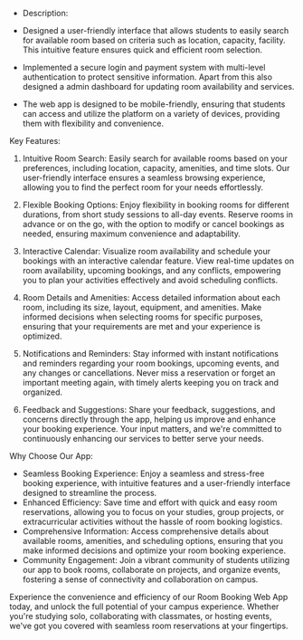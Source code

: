 - Description:

- Designed a user-friendly interface that allows students to easily search for available room based on criteria such as location, capacity, facility. This intuitive feature ensures quick and efficient room selection.
  
- Implemented a secure login and payment system with multi-level authentication to protect sensitive information. Apart from this also designed a admin dashboard for updating room availability and services.

- The web app is designed to be mobile-friendly, ensuring that students can access and utilize the platform on a variety of devices, providing them with flexibility and convenience.


Key Features:

1. Intuitive Room Search: Easily search for available rooms based on your preferences, including location, capacity, amenities, and time slots. Our user-friendly interface ensures a seamless browsing experience, allowing you to find the perfect room for your needs effortlessly.

2. Flexible Booking Options: Enjoy flexibility in booking rooms for different durations, from short study sessions to all-day events. Reserve rooms in advance or on the go, with the option to modify or cancel bookings as needed, ensuring maximum convenience and adaptability.

3. Interactive Calendar: Visualize room availability and schedule your bookings with an interactive calendar feature. View real-time updates on room availability, upcoming bookings, and any conflicts, empowering you to plan your activities effectively and avoid scheduling conflicts.

4. Room Details and Amenities: Access detailed information about each room, including its size, layout, equipment, and amenities. Make informed decisions when selecting rooms for specific purposes, ensuring that your requirements are met and your experience is optimized.

5. Notifications and Reminders: Stay informed with instant notifications and reminders regarding your room bookings, upcoming events, and any changes or cancellations. Never miss a reservation or forget an important meeting again, with timely alerts keeping you on track and organized.

6. Feedback and Suggestions: Share your feedback, suggestions, and concerns directly through the app, helping us improve and enhance your booking experience. Your input matters, and we're committed to continuously enhancing our services to better serve your needs.

Why Choose Our App:

- Seamless Booking Experience: Enjoy a seamless and stress-free booking experience, with intuitive features and a user-friendly interface designed to streamline the process.
- Enhanced Efficiency: Save time and effort with quick and easy room reservations, allowing you to focus on your studies, group projects, or extracurricular activities without the hassle of room booking logistics.
- Comprehensive Information: Access comprehensive details about available rooms, amenities, and scheduling options, ensuring that you make informed decisions and optimize your room booking experience.
- Community Engagement: Join a vibrant community of students utilizing our app to book rooms, collaborate on projects, and organize events, fostering a sense of connectivity and collaboration on campus.

Experience the convenience and efficiency of our Room Booking Web App today, and unlock the full potential of your campus experience. Whether you're studying solo, collaborating with classmates, or hosting events, we've got you covered with seamless room reservations at your fingertips.
